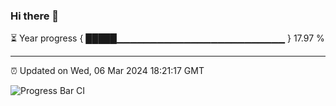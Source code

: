 ### Hi there 👋

⏳ Year progress { █████▁▁▁▁▁▁▁▁▁▁▁▁▁▁▁▁▁▁▁▁▁▁▁▁▁ } 17.97 %

---

⏰ Updated on Wed, 06 Mar 2024 18:21:17 GMT

![Progress Bar CI](https://github.com/ZhaoGui/ZhaoGui/workflows/Progress%20Bar%20CI/badge.svg)
